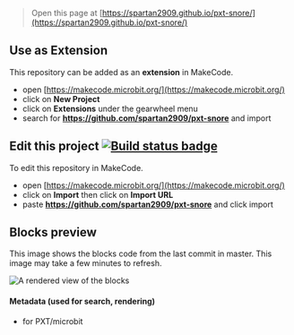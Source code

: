 
> Open this page at [https://spartan2909.github.io/pxt-snore/](https://spartan2909.github.io/pxt-snore/)

## Use as Extension

This repository can be added as an **extension** in MakeCode.

* open [https://makecode.microbit.org/](https://makecode.microbit.org/)
* click on **New Project**
* click on **Extensions** under the gearwheel menu
* search for **https://github.com/spartan2909/pxt-snore** and import

## Edit this project [![Build status badge](https://github.com/Spartan2909/pxt-snore/actions/workflows/pages/pages-build-deployment/badge.svg)](https://github.com/Spartan2909/pxt-snore/actions/workflows/pages/pages-build-deployment)

To edit this repository in MakeCode.

* open [https://makecode.microbit.org/](https://makecode.microbit.org/)
* click on **Import** then click on **Import URL**
* paste **https://github.com/spartan2909/pxt-snore** and click import

## Blocks preview

This image shows the blocks code from the last commit in master.
This image may take a few minutes to refresh.

![A rendered view of the blocks](https://github.com/spartan2909/pxt-snore/raw/master/.github/makecode/blocks.png)

#### Metadata (used for search, rendering)

* for PXT/microbit
<script src="https://makecode.com/gh-pages-embed.js"></script><script>makeCodeRender("{{ site.makecode.home_url }}", "{{ site.github.owner_name }}/{{ site.github.repository_name }}");</script>
